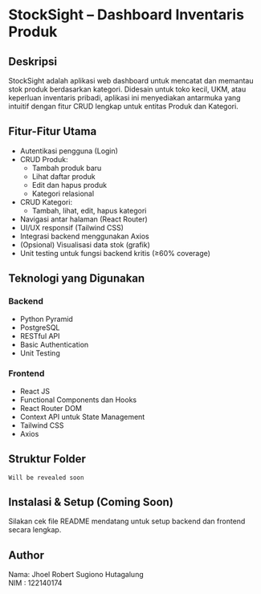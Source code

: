 
# StockSight – Dashboard Inventaris Produk

## Deskripsi
StockSight adalah aplikasi web dashboard untuk mencatat dan memantau stok produk berdasarkan kategori.
Didesain untuk toko kecil, UKM, atau keperluan inventaris pribadi, aplikasi ini menyediakan antarmuka yang
intuitif dengan fitur CRUD lengkap untuk entitas Produk dan Kategori.

## Fitur-Fitur Utama
- Autentikasi pengguna (Login)
- CRUD Produk:
  - Tambah produk baru
  - Lihat daftar produk
  - Edit dan hapus produk
  - Kategori relasional
- CRUD Kategori:
  - Tambah, lihat, edit, hapus kategori
- Navigasi antar halaman (React Router)
- UI/UX responsif (Tailwind CSS)
- Integrasi backend menggunakan Axios
- (Opsional) Visualisasi data stok (grafik)
- Unit testing untuk fungsi backend kritis (≥60% coverage)

## Teknologi yang Digunakan
### Backend
- Python Pyramid
- PostgreSQL
- RESTful API
- Basic Authentication
- Unit Testing

### Frontend
- React JS
- Functional Components dan Hooks
- React Router DOM
- Context API untuk State Management
- Tailwind CSS
- Axios

## Struktur Folder
```
Will be revealed soon
```

## Instalasi & Setup (Coming Soon)
Silakan cek file README mendatang untuk setup backend dan frontend secara lengkap.

## Author
Nama: Jhoel Robert Sugiono Hutagalung  
NIM : 122140174